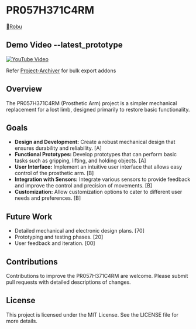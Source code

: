 # PR057H371C4RM

[🔗Robu](https://robu.in/product/3d-printing-service/)

## Demo Video --latest_prototype
[![YouTube Video](https://img.youtube.com/vi/mATUY7Tn4Is/0.jpg)](https://youtu.be/mATUY7Tn4Is)

Refer [Project-Archiver](https://github.com/Mummanajagadeesh/Project-Archiver) for bulk export addons

## Overview

The PR057H371C4RM (Prosthetic Arm) project is a simpler mechanical replacement for a lost limb, designed primarily to restore basic functionality.

## Goals

- **Design and Development:** Create a robust mechanical design that ensures durability and reliability. [A]
- **Functional Prototypes:** Develop prototypes that can perform basic tasks such as gripping, lifting, and holding objects. [A]
- **User Interface:** Implement an intuitive user interface that allows easy control of the prosthetic arm. [B]
- **Integration with Sensors:** Integrate various sensors to provide feedback and improve the control and precision of movements. [B]
- **Customization:** Allow customization options to cater to different user needs and preferences. [B]

## Future Work

- Detailed mechanical and electronic design plans. [70]
- Prototyping and testing phases. [20]
- User feedback and iteration. [00]

## Contributions
Contributions to improve the PR057H371C4RM are welcome. Please submit pull requests with detailed descriptions of changes.

## License
This project is licensed under the MIT License. See the LICENSE file for more details.
